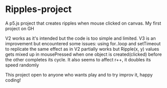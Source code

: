 # Ripples-project
A p5.js project that creates ripples when mouse clicked on canvas. My first project on GH 

V2 works as it's intended but the code is too simple and limited. 
V3 is an improvement but encountered some issues: using for..loop and setTimeout to replicate the same effect as in V2 partially works but Ripple(x, y) values gets mixed up in mousePressed when one object is created(clicked) before the other completes its cycle. 
It also seems to affect r++, it doubles its speed randomly

This project open to anyone who wants play and to try improv it, happy coding!

